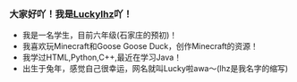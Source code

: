 ### 大家好吖！我是[Luckylhz](https://luckylhz.top/)吖！

- 我是一名学生，目前六年级(石家庄的预初)！
- 我喜欢玩Minecraft和Goose Goose Duck，创作Minecraft的资源！
- 我学过HTML,Python,C++,最近在学习Java！
- 出生于兔年，感觉自己很幸运，网名就叫Lucky啦awa～(lhz是我名字的缩写)
